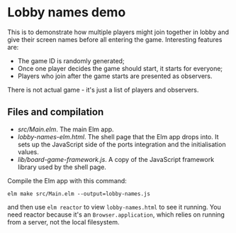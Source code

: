 # Lobby names demo

This is to demonstrate how multiple players might join together in lobby
and give their screen names before all entering the game.
Interesting features are:
* The game ID is randomly generated;
* Once one player decides the game should start, it starts for everyone;
* Players who join after the game starts are presented as observers.

There is not actual game - it's just a list of players and observers.

## Files and compilation

* *src/Main.elm*. The main Elm app.
* *lobby-names-elm.html*. The shell page that the Elm app drops
  into. It sets up the JavaScript side of the ports integration and
  the initialisation values.
* *lib/board-game-framework.js*. A copy of the JavaScript framework library
  used by the shell page.

Compile the Elm app with this command:

```
elm make src/Main.elm --output=lobby-names.js
```

and then use `elm reactor` to view `lobby-names.html` to see it running.
You need reactor because it's an `Browser.application`,
which relies on running from a server, not the local filesystem.

